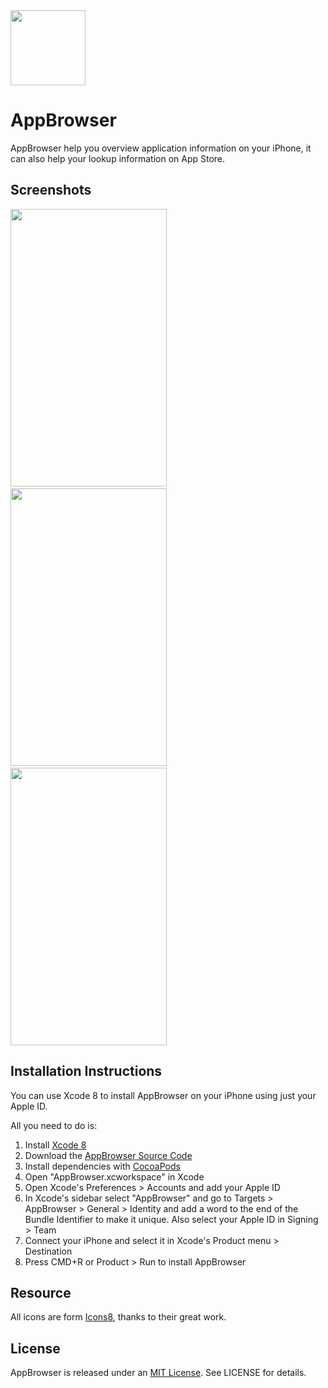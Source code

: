 <img src="https://raw.githubusercontent.com/little2s/AppBrowser/master/AppBrowser/Assets.xcassets/AppIcon.appiconset/Icon-App-60x60%402x.png" width="120" height="120" />

# AppBrowser

AppBrowser help you overview application information on your iPhone, it can also help your lookup information on App Store.

## Screenshots

<img src="https://raw.githubusercontent.com/little2s/AppBrowser/master/screenshots/screenshot-3.png" width="250" height="444" />
&nbsp;&nbsp;
<img src="https://raw.githubusercontent.com/little2s/AppBrowser/master/screenshots/screenshot-1.png" width="250" height="444" />
&nbsp;&nbsp;
<img src="https://raw.githubusercontent.com/little2s/AppBrowser/master/screenshots/screenshot-4.png" width="250" height="444" />

## Installation Instructions

You can use Xcode 8 to install AppBrowser on your iPhone using just your Apple ID.

All you need to do is:

1. Install [Xcode 8](https://developer.apple.com/xcode/download/)
1. Download the [AppBrowser Source Code](https://github.com/little2s/AppBrowser)
1. Install dependencies with [CocoaPods](https://cocoapods.org)
1. Open "AppBrowser.xcworkspace" in Xcode
1. Open Xcode's Preferences > Accounts and add your Apple ID
1. In Xcode's sidebar select "AppBrowser" and go to Targets > AppBrowser > General > Identity and add a word to the end of the Bundle Identifier to make it unique. Also select your Apple ID in Signing > Team
1. Connect your iPhone and select it in Xcode's Product menu > Destination
1. Press CMD+R or Product > Run to install AppBrowser

## Resource

All icons are form [Icons8](https://icons8.com), thanks to their great work.

## License

AppBrowser is released under an [MIT License](https://opensource.org/licenses/MIT). See LICENSE for details.
